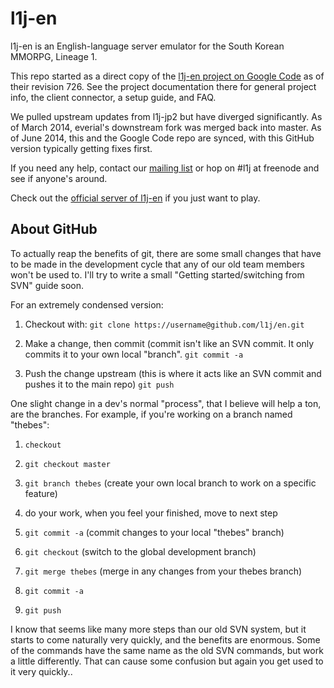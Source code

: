l1j-en
======

l1j-en is an English-language server emulator for the South Korean MMORPG,
Lineage 1.

This repo started as a direct copy of the
[l1j-en project on Google Code](http://code.google.com/p/l1j-en) as of their
revision 726.  See the project documentation there for general project info,
the client connector, a setup guide, and FAQ.

We pulled upstream updates from l1j-jp2 but have diverged significantly. As of
March 2014, everial's downstream fork was merged back into master.  As of June
2014, this and the Google Code repo are synced, with this GitHub version
typically getting fixes first.

If you need any help, contact our
[mailing list](https://groups.google.com/forum/#!forum/l1j-en) or hop on #l1j
at freenode and see if anyone's around.

Check out the [official server of l1j-en](https://zelgo.net/linweb/default/index) if you just want to play.

About GitHub
------------

To actually reap the benefits of git, there are some small changes that have to
be made in the development cycle that any of our old team members won't be used
to. I'll try to write a small "Getting started/switching from SVN" guide soon.

For an extremely condensed version:

1. Checkout with: `git clone https://username@github.com/l1j/en.git`

2. Make a change, then commit (commit isn't like an SVN commit.  It only
commits it to your own local "branch".  `git commit -a`

3. Push the change upstream (this is where it acts like an SVN commit and
pushes it to the main repo)  `git push`

One slight change in a dev's normal "process", that I believe will help a ton,
are the branches.  For example, if you're working on a branch named "thebes":

1. `checkout`

2. `git checkout master`

3. `git branch thebes` (create your own local branch to work on a specific
   feature)

4. do your work, when you feel your finished, move to next step

5. `git commit -a` (commit changes to your local "thebes" branch)

6. `git checkout` (switch to the global development branch)

7. `git merge thebes` (merge in any changes from your thebes branch)

8. `git commit -a`

9. `git push`

I know that seems like many more steps than our old SVN system, but it starts
to come naturally very quickly, and the benefits are enormous.  Some of the
commands have the same name as the old SVN commands, but work a little
differently.  That can cause some confusion but again you get used to it very
quickly..

